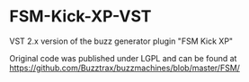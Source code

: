 ﻿# FSM-Kick-XP-VST
﻿VST 2.x version of the buzz generator plugin "FSM Kick XP"

﻿Original code was published under LGPL and can be found at https://github.com/Buzztrax/buzzmachines/blob/master/FSM/
